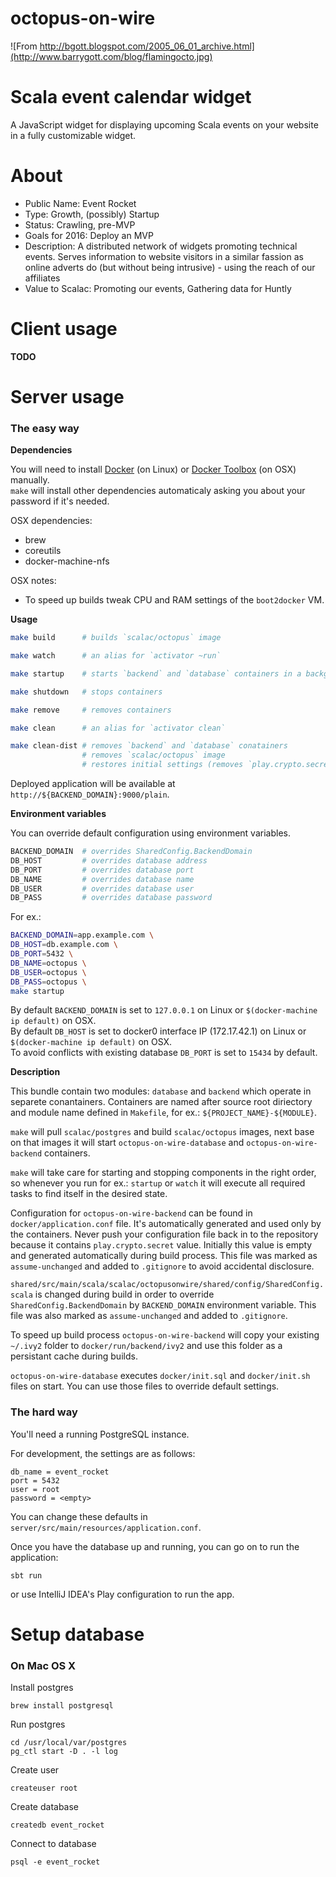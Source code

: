 # octopus-on-wire

![From http://bgott.blogspot.com/2005_06_01_archive.html](http://www.barrygott.com/blog/flamingocto.jpg)

# Scala event calendar widget

A JavaScript widget for displaying upcoming Scala events on your website in a fully customizable widget.

# About

- Public Name: Event Rocket
- Type: Growth, (possibly) Startup
- Status: Crawling, pre-MVP
- Goals for 2016: Deploy an MVP
- Description: A distributed network of widgets promoting technical events. Serves information to website visitors in a similar fassion as online adverts do (but without being intrusive) - using the reach of our affiliates
- Value to Scalac: Promoting our events, Gathering data for Huntly

# Client usage

**TODO**

# Server usage

### The easy way

**Dependencies**

You will need to install [Docker](https://docs.docker.com/linux/step_one/) (on Linux) or [Docker Toolbox](https://docs.docker.com/linux/step_one/) (on OSX) manually.<br/>
 `make` will install other dependencies automaticaly asking you about your password if it's needed.

OSX dependencies:
- brew
- coreutils
- docker-machine-nfs

OSX notes:
- To speed up builds tweak CPU and RAM settings of the `boot2docker` VM.

**Usage**

```bash
make build      # builds `scalac/octopus` image

make watch      # an alias for `activator ~run`

make startup    # starts `backend` and `database` containers in a background

make shutdown   # stops containers

make remove     # removes containers

make clean      # an alias for `activator clean`

make clean-dist # removes `backend` and `database` conatainers
                # removes `scalac/octopus` image
                # restores initial settings (removes `play.crypto.secret`!)
```

Deployed application will be available at `http://${BACKEND_DOMAIN}:9000/plain`.

**Environment variables**

You can override default configuration using environment variables.

```bash
BACKEND_DOMAIN  # overrides SharedConfig.BackendDomain
DB_HOST         # overrides database address
DB_PORT         # overrides database port
DB_NAME         # overrides database name
DB_USER         # overrides database user
DB_PASS         # overrides database password
```

For ex.:

```bash
BACKEND_DOMAIN=app.example.com \
DB_HOST=db.example.com \
DB_PORT=5432 \
DB_NAME=octopus \
DB_USER=octopus \
DB_PASS=octopus \
make startup
```

By default `BACKEND_DOMAIN` is set to `127.0.0.1` on Linux or `$(docker-machine ip default)` on OSX.<br/>
By default `DB_HOST` is set to docker0 interface IP (172.17.42.1) on Linux or `$(docker-machine ip default)` on OSX.<br/>
To avoid conflicts with existing database `DB_PORT` is set to `15434` by default.

**Description**

This bundle contain two modules: `database` and `backend` which operate in separete conantainers.
Containers are named after source root diriectory and module name defined in `Makefile`, for ex.: `${PROJECT_NAME}-${MODULE}`.

`make` will pull `scalac/postgres` and build `scalac/octopus` images, next base on that
images it will start `octopus-on-wire-database` and `octopus-on-wire-backend` containers.

`make` will take care for starting and stopping components in the right order, so whenever
you run for ex.: `startup` or `watch` it will execute all required tasks to find itself in the desired state.

Configuration for `octopus-on-wire-backend` can be found in `docker/application.conf` file.
It's automatically generated and used only by the containers. Never push your configuration
file back in to the repository because it contains `play.crypto.secret` value. Initially
this value is empty and generated automatically during build process. This file was marked 
as `assume-unchanged` and added to `.gitignore` to avoid accidental disclosure.

`shared/src/main/scala/scalac/octopusonwire/shared/config/SharedConfig.scala` is changed
during build in order to override `SharedConfig.BackendDomain` by `BACKEND_DOMAIN` environment variable.
This file was also marked as `assume-unchanged` and added to `.gitignore`.

To speed up build process `octopus-on-wire-backend` will copy your existing `~/.ivy2`
folder to `docker/run/backend/ivy2` and use this folder as a persistant cache during builds.

`octopus-on-wire-database` executes `docker/init.sql` and `docker/init.sh` files on start.
You can use those files to override default settings.

### The hard way

You'll need a running PostgreSQL instance.

For development, the settings are as follows:

	db_name = event_rocket
	port = 5432
	user = root
	password = <empty>
	
You can change these defaults in `server/src/main/resources/application.conf`.

Once you have the database up and running, you can go on to run the application:

	sbt run
	
or use IntelliJ IDEA's Play configuration to run the app.

# Setup database

### On Mac OS X

Install postgres

	brew install postgresql
	
Run postgres
	
	cd /usr/local/var/postgres
	pg_ctl start -D . -l log

Create user

	createuser root

Create database
	
	createdb event_rocket
	
Connect to database

	psql -e event_rocket	
